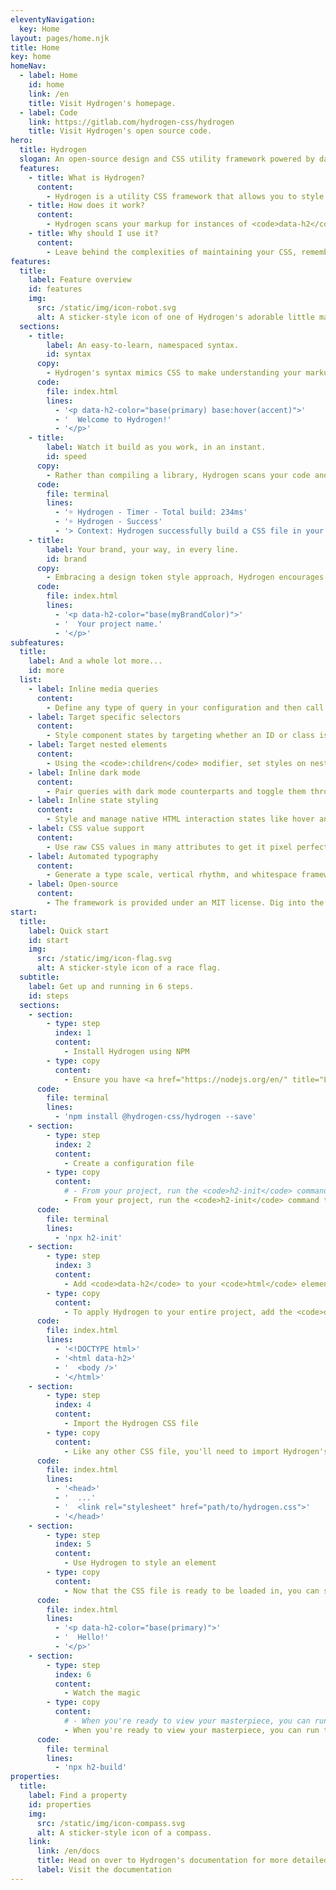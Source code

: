 ```yaml
---
eleventyNavigation:
  key: Home
layout: pages/home.njk
title: Home
key: home
homeNav:
  - label: Home
    id: home
    link: /en
    title: Visit Hydrogen's homepage.
  - label: Code
    link: https://gitlab.com/hydrogen-css/hydrogen
    title: Visit Hydrogen's open source code.
hero:
  title: Hydrogen
  slogan: An open-source design and CSS utility framework powered by data-attributes.
  features:
    - title: What is Hydrogen?
      content:
        - Hydrogen is a utility CSS framework that allows you to style websites right in your markup. Design settings meet the flexibility of data attributes to help you create consistent, beautiful experiences.
    - title: How does it work?
      content:
        - Hydrogen scans your markup for instances of <code>data-h2</code> attributes and builds CSS based on their values. It produces a production-ready file that only contains exactly what you've asked for.
    - title: Why should I use it?
      content:
        - Leave behind the complexities of maintaining your CSS, remembering how to name classes, defining type scales, and enforcing consistent colors. Best of all, Hydrogen is fast, legible, and open-source.
features:
  title:
    label: Feature overview
    id: features
    img:
      src: /static/img/icon-robot.svg
      alt: A sticker-style icon of one of Hydrogen's adorable little mascots, Beep. Beep is a robot.
  sections:
    - title:
        label: An easy-to-learn, namespaced syntax.
        id: syntax
      copy:
        - Hydrogen's syntax mimics CSS to make understanding your markup as easy as possible. It pulls from existing best practices to reduce the language learning curve, and it won't interfere with your existing CSS thanks to its custom attributes.
      code:
        file: index.html
        lines:
          - '<p data-h2-color="base(primary) base:hover(accent)">'
          - '  Welcome to Hydrogen!'
          - '</p>'
    - title:
        label: Watch it build as you work, in an instant.
        id: speed
      copy:
        - Rather than compiling a library, Hydrogen scans your code and builds a CSS file. Integrate it into your build tools and run it in the background as you develop and it will provide an up-to-date CSS file for you on the fly.
      code:
        file: terminal
        lines:
          - '☼ Hydrogen - Timer - Total build: 234ms'
          - '☼ Hydrogen - Success'
          - '> Context: Hydrogen successfully build a CSS file in your output directory.'
    - title:
        label: Your brand, your way, in every line.
        id: brand
      copy:
        - Embracing a design token style approach, Hydrogen encourages you to define decisions like color, typography, radii, and shadows in its configuration file. Use these definitions in your attributes, and update them product-wide in a matter of seconds.
      code:
        file: index.html
        lines:
          - '<p data-h2-color="base(myBrandColor)">'
          - '  Your project name.'
          - '</p>'
subfeatures:
  title:
    label: And a whole lot more...
    id: more
  list:
    - label: Inline media queries
      content:
        - Define any type of query in your configuration and then call them right in your markup.
    - label: Target specific selectors
      content:
        - Style component states by targeting whether an ID or class is present on your element.
    - label: Target nested elements
      content:
        - Using the <code>:children</code> modifier, set styles on nested tags or selectors for bulk styling.
    - label: Inline dark mode
      content:
        - Pair queries with dark mode counterparts and toggle them through a class or browser setting.
    - label: Inline state styling
      content:
        - Style and manage native HTML interaction states like hover and focus right in your markup.
    - label: CSS value support
      content:
        - Use raw CSS values in many attributes to get it pixel perfect, including color, spacing, and more.
    - label: Automated typography
      content:
        - Generate a type scale, vertical rhythm, and whitespace framework based on line height.
    - label: Open-source
      content:
        - The framework is provided under an MIT license. Dig into the code and discover the possibilities.
start:
  title:
    label: Quick start
    id: start
    img:
      src: /static/img/icon-flag.svg
      alt: A sticker-style icon of a race flag.
  subtitle:
    label: Get up and running in 6 steps.
    id: steps
  sections:
    - section:
        - type: step
          index: 1
          content:
            - Install Hydrogen using NPM
        - type: copy
          content:
            - Ensure you have <a href="https://nodejs.org/en/" title="Learn more about Node and NPM." target="_blank" rel="noreferrer">Node installed</a> on your machine. Then navigate to your project in a terminal and run the NPM installation command to install Hydrogen.
      code:
        file: terminal
        lines:
          - 'npm install @hydrogen-css/hydrogen --save'
    - section:
        - type: step
          index: 2
          content:
            - Create a configuration file
        - type: copy
          content:
            # - From your project, run the <code>h2-init</code> command to create a configuration file. You'll be asked to specify your input and output directories. Learn more about initialization on <a href="en/docs/setup/commands/#init" title="Learn more about the command line options available when using Hydrogen.">the commands page</a>.
            - From your project, run the <code>h2-init</code> command to create a configuration file. You'll be asked to specify your input and output directories. Learn more about initialization on the commands page.
      code:
        file: terminal
        lines:
          - 'npx h2-init'
    - section:
        - type: step
          index: 3
          content:
            - Add <code>data-h2</code> to your <code>html</code> element
        - type: copy
          content:
            - To apply Hydrogen to your entire project, add the <code>data-h2</code> attribute to your <code>html</code> element. Hydrogen's styles won't work outside of this attribute, so feel free to apply it elsewhere if you only need to style a subset of your project.
      code:
        file: index.html
        lines:
          - '<!DOCTYPE html>'
          - '<html data-h2>'
          - '  <body />'
          - '</html>'
    - section:
        - type: step
          index: 4
          content:
            - Import the Hydrogen CSS file
        - type: copy
          content:
            - Like any other CSS file, you'll need to import Hydrogen's CSS into the <code>head</code> of your document.
      code:
        file: index.html
        lines:
          - '<head>'
          - '  ...'
          - '  <link rel="stylesheet" href="path/to/hydrogen.css">'
          - '</head>'
    - section:
        - type: step
          index: 5
          content:
            - Use Hydrogen to style an element
        - type: copy
          content:
            - Now that the CSS file is ready to be loaded in, you can start going wild with Hydrogen attributes to style your project.
      code:
        file: index.html
        lines:
          - '<p data-h2-color="base(primary)">'
          - '  Hello!'
          - '</p>'
    - section:
        - type: step
          index: 6
          content:
            - Watch the magic
        - type: copy
          content:
            # - When you're ready to view your masterpiece, you can run the build (or <a href="en/docs/setup/commands/#watch" title="Learn more about the command line options available when using Hydrogen.">watch</a>) command to compile your custom built CSS file.
            - When you're ready to view your masterpiece, you can run the build (or watch) command to compile your custom built CSS file.
      code:
        file: terminal
        lines:
          - 'npx h2-build'
properties:
  title:
    label: Find a property
    id: properties
    img:
      src: /static/img/icon-compass.svg
      alt: A sticker-style icon of a compass.
    link:
      link: /en/docs
      title: Head on over to Hydrogen's documentation for more detailed property information.
      label: Visit the documentation
---
```

